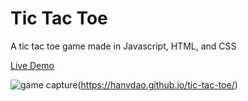 # Tic Tac Toe
A tic tac toe game made in Javascript, HTML, and CSS

[Live Demo](https://hanvdao.github.io/tic-tac-toe/)

![game capture](https://github.com/hanvdao/tic-tac-toe/blob/master/assets/tic%20tac%20toe%20capture.gif?raw=true)(https://hanvdao.github.io/tic-tac-toe/)

